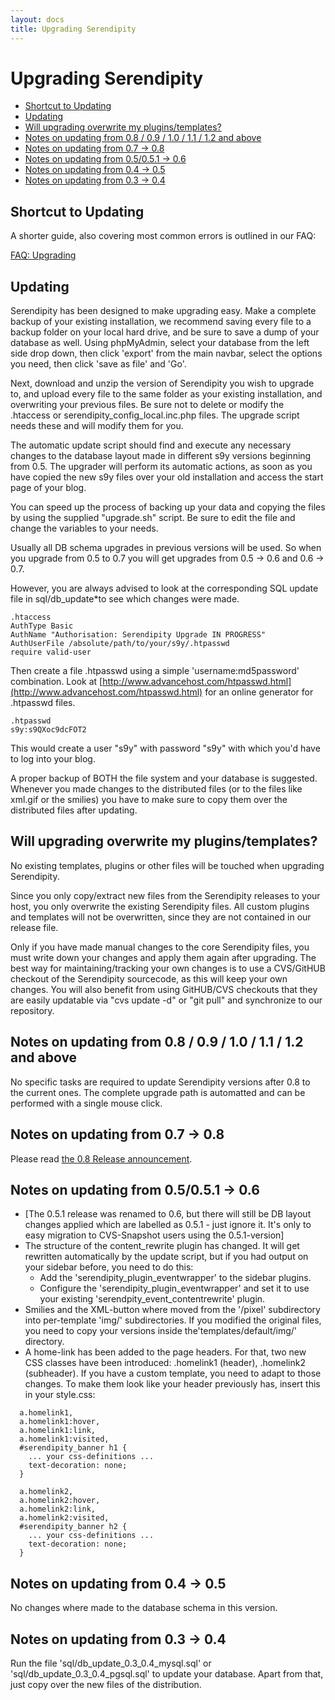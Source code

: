 ```yaml
---
layout: docs
title: Upgrading Serendipity
---
```


# Upgrading Serendipity

* [Shortcut to Updating](#A2)
* [Updating](#A3)
* [Will upgrading overwrite my plugins/templates?](#A4)
* [Notes on updating from 0.8 / 0.9 / 1.0 / 1.1 / 1.2 and above](#A5)
* [Notes on updating from 0.7 -\> 0.8](#A6)
* [Notes on updating from 0.5/0.5.1 -\> 0.6](#A7)
* [Notes on updating from 0.4 -\> 0.5](#A8)
* [Notes on updating from 0.3 -\> 0.4](#A9)

## <a name="A2"></a>Shortcut to Updating

A shorter guide, also covering most common errors is outlined in our FAQ:

[FAQ: Upgrading](http://www.s9y.org/11.html#A18)

## <a name="A3"></a>Updating

Serendipity has been designed to make upgrading easy. Make a complete backup of your existing installation, we recommend saving every file to a backup folder on your local hard drive, and be sure to save a dump of your database as well. Using phpMyAdmin, select your database from the left side drop down, then click 'export' from the main navbar, select the options you need, then click 'save as file' and 'Go'.

Next, download and unzip the version of Serendipity you wish to upgrade to, and upload every file to the same folder as your existing installation, and overwriting your previous files. Be sure not to delete or modify the .htaccess or serendipity\_config\_local.inc.php files. The upgrade script needs these and will modify them for you.

The automatic update script should find and execute any necessary changes to the database layout made in different s9y versions beginning from 0.5. The upgrader will perform its automatic actions, as soon as you have copied the new s9y files over your old installation and access the start page of your blog.

You can speed up the process of backing up your data and copying the files by using the supplied "upgrade.sh" script. Be sure to edit the file and change the variables to your needs.

Usually all DB schema upgrades in previous versions will be used. So when you upgrade from 0.5 to 0.7 you will get upgrades from 0.5 -\> 0.6 and 0.6 -\> 0.7.

However, you are always advised to look at the corresponding SQL update file in sql/db\_update\*to see which changes were made.

```
.htaccess
AuthType Basic
AuthName "Authorisation: Serendipity Upgrade IN PROGRESS"
AuthUserFile /absolute/path/to/your/s9y/.htpasswd
require valid-user
```

Then create a file .htpasswd using a simple 'username:md5password' combination. Look at [http://www.advancehost.com/htpasswd.html](http://www.advancehost.com/htpasswd.html) for an online generator for .htpasswd files.

```
.htpasswd
s9y:s9QXoc9dcFOT2
```

This would create a user "s9y" with password "s9y" with which you'd have to log into your blog.

A proper backup of BOTH the file system and your database is suggested. Whenever you made changes to the distributed files (or to the files like xml.gif or the smilies) you have to make sure to copy them over the distributed files after updating.

## <a name="A4"></a>Will upgrading overwrite my plugins/templates?

No existing templates, plugins or other files will be touched when upgrading Serendipity.

Since you only copy/extract new files from the Serendipity releases to your host, you only overwrite the existing Serendipity files. All custom plugins and templates will not be overwritten, since they are not contained in our release file.

Only if you have made manual changes to the core Serendipity files, you must write down your changes and apply them again after upgrading. The best way for maintaining/tracking your own changes is to use a CVS/GitHUB checkout of the Serendipity sourcecode, as this will keep your own changes. You will also benefit from using GitHUB/CVS checkouts that they are easily updatable via "cvs update -d" or "git pull" and synchronize to our repository.

## <a name="A5"></a>Notes on updating from 0.8 / 0.9 / 1.0 / 1.1 / 1.2 and above

No specific tasks are required to update Serendipity versions after 0.8 to the current ones. The complete upgrade path is automatted and can be performed with a single mouse click.

## <a name="A6"></a>Notes on updating from 0.7 -\> 0.8

Please read [the 0.8 Release announcement](/63.html).

## <a name="A7"></a>Notes on updating from 0.5/0.5.1 -\> 0.6

* [The 0.5.1 release was renamed to 0.6, but there will still be DB layout changes applied which are labelled as 0.5.1 - just ignore it. It's only to easy migration to CVS-Snapshot users using the 0.5.1-version]
* The structure of the content\_rewrite plugin has changed. It will get rewritten automatically by the update script, but if you had output on your sidebar before, you need to do this:
  * Add the 'serendipity\_plugin\_eventwrapper' to the sidebar plugins.
  * Configure the 'serendipity\_plugin\_eventwrapper' and set it to use your existing 'serendpity\_event\_contentrewrite' plugin.
* Smilies and the XML-button where moved from the '/pixel' subdirectory into per-template 'img/' subdirectories. If you modified the original files, you need to copy your versions inside the'templates/default/img/' directory.
* A home-link has been added to the page headers. For that, two new CSS classes have been introduced: .homelink1 (header), .homelink2 (subheader). If you have a custom template, you need to adapt to those changes. To make them look like your header previously has, insert this in your style.css:

```
  a.homelink1,
  a.homelink1:hover,
  a.homelink1:link,
  a.homelink1:visited,
  #serendipity_banner h1 {
    ... your css-definitions ...
    text-decoration: none;
  }

  a.homelink2,
  a.homelink2:hover,
  a.homelink2:link,
  a.homelink2:visited,
  #serendipity_banner h2 {
    ... your css-definitions ...
    text-decoration: none;
  }
```

## <a name="A8"></a>Notes on updating from 0.4 -\> 0.5

No changes where made to the database schema in this version.

## <a name="A9"></a>Notes on updating from 0.3 -\> 0.4

Run the file 'sql/db\_update\_0.3\_0.4\_mysql.sql' or 'sql/db\_update\_0.3\_0.4\_pgsql.sql' to update your database. Apart from that, just copy over the new files of the distribution.